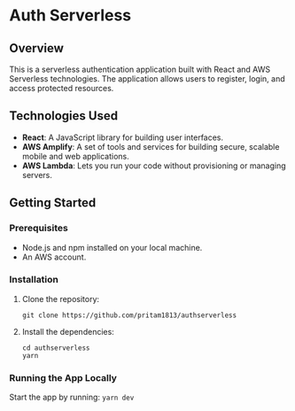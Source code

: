 # Auth Serverless

## Overview

This is a serverless authentication application built with React and AWS Serverless technologies. The application allows users to register, login, and access protected resources.

## Technologies Used

- **React**: A JavaScript library for building user interfaces.
- **AWS Amplify**: A set of tools and services for building secure, scalable mobile and web applications.
- **AWS Lambda**: Lets you run your code without provisioning or managing servers.

## Getting Started

### Prerequisites

- Node.js and npm installed on your local machine.
- An AWS account.

### Installation

1. Clone the repository:
    ```
    git clone https://github.com/pritam1813/authserverless
    ```
2. Install the dependencies:
    ```
    cd authserverless
    yarn
    ```
### Running the App Locally

Start the app by running: `yarn dev`
